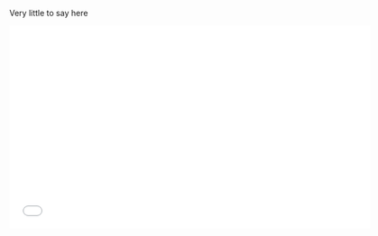 Very little to say here

<iframe style='display: block; margin: auto; position: relative;' width="640" height="360" src="//www.youtube.com/embed/rgXIwK64vdM?rel=0&vq=hd720" frameborder="0" allowfullscreen></iframe>

